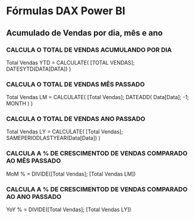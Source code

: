 # Fórmulas DAX Power BI

## Acumulado de Vendas por dia, mês e ano

### CALCULA O TOTAL DE VENDAS ACUMULANDO POR DIA
Total Vendas YTD = 
CALCULATE(
     [TOTAL VENDAS];
     DATESYTD(DATA[DATA])
)

### CALCULA O TOTAL DE VENDAS MÊS PASSADO
Total Vendas LM =
CALCULATE(
     [Total Vendas];
     DATEADD(
         Data[Data];
         -1;
         MONTH
     )
 )   

### CALCULA O TOTAL DE VENDAS ANO PASSADO
Total Vendas LY =
CALCULATE(
     [Total Vendas];
     SAMEPERIODLASTYEAR(Data[Data])
 )   

### CALCULA A % DE CRESCIMENTOD DE VENDAS COMPARADO AO MÊS PASSADO 
MoM % = DIVIDE([Total Vendas]; [Total Vendas LM])

### CALCULA A % DE CRESCIMENTOD DE VENDAS COMPARADO AO ANO PASSADO 
YoY % = DIVIDE([Total Vendas]; [Total Vendas LY])
